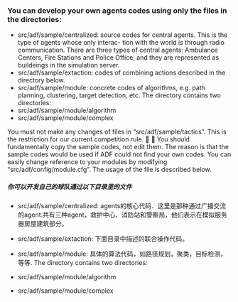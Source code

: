 ### You can develop your own agents codes using only the files in the directories:
- src/adf/sample/centralized: source codes for central agents. This is the type of agents whose only interac-
tion with the world is through radio communication. There are three types of central agents: Ambulance
Centers, Fire Stations and Police Office, and they are represented as buildeings in the simulation server.
- src/adf/sample/extaction: codes of combining actions described in the directory below.
- src/adf/sample/module: concrete codes of algorithms, e.g. path planning, clustering, target detection,
etc. The directory contains two directories:
- src/adf/sample/module/algorithm
- src/adf/sample/module/complex

You must not make any changes of files in “src/adf/sample/tactics”. This is the restriction for
our current competition rule.


You should fundamentally copy the sample codes, not edit them. The reason is that the sample codes would
be used if ADF could not find your own codes. You can easily change reference to your modules by modifying
“src/adf/config/module.cfg”. The usage of the file is described below.


##### 你可以开发自己的球队通过以下目录里的文件
- src/adf/sample/centralized: agents的核心代码．这里是那种通过广播交流的agent.共有三种agent，救护中心、消防站和警察局，他们表示在模拟服务器房屋建筑部分。

- src/adf/sample/extaction: 下面目录中描述的联合操作代码。

- src/adf/sample/module: 具体的算法代码，如路径规划，聚类，目标检测，等等. The directory contains two directories:

- src/adf/sample/module/algorithm
- src/adf/sample/module/complex

